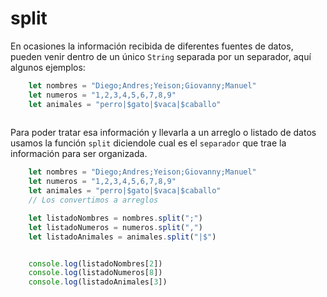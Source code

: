 # split
En ocasiones la información recibida de diferentes fuentes de datos, pueden venir dentro de un único `String` separada por un separador, aquí algunos ejemplos:

```js
    let nombres = "Diego;Andres;Yeison;Giovanny;Manuel"
    let numeros = "1,2,3,4,5,6,7,8,9"
    let animales = "perro|$gato|$vaca|$caballo" 
    
```
Para poder tratar esa información y llevarla a un arreglo o listado de datos usamos la función `split` diciendole cual es el `separador` que trae la información para ser organizada.


```js
    let nombres = "Diego;Andres;Yeison;Giovanny;Manuel"
    let numeros = "1,2,3,4,5,6,7,8,9"
    let animales = "perro|$gato|$vaca|$caballo" 
    // Los convertimos a arreglos

    let listadoNombres = nombres.split(";")
    let listadoNumeros = numeros.split(",")
    let listadoAnimales = animales.split("|$")


    console.log(listadoNombres[2])
    console.log(listadoNumeros[8])
    console.log(listadoAnimales[3])

    
```
